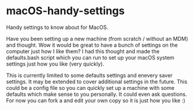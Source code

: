 # macOS-handy-settings
Handy settings to know about for MacOS.

Have you been setting up a new machine (from scratch / without an MDM) and thought. Wow it would be great to have a bunch 
of settings on the computer just how I like them? I had this thought and made the defaults.bash script which you can run
to set up your macOS system settings just how you like (very quickly).

This is currently limited to some defaults settings and enevery saver settings. It may be extended to cover additional settings in the future.
This could be a config file so you can quickly set up a machine with some defaults which make sense to you personally. 
It could even ask questions. For now you can fork a and edit your own copy so it is just how you like :)
